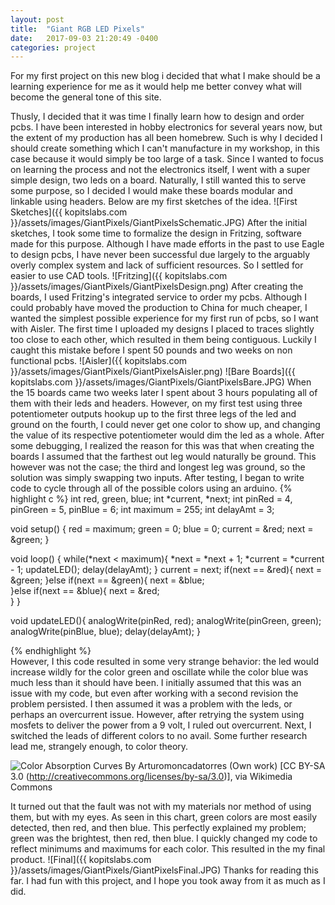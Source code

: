 ```yaml
---
layout: post
title:  "Giant RGB LED Pixels"
date:   2017-09-03 21:20:49 -0400
categories: project
---
```

  For my first project on this new blog i decided that what I make should be a learning experience for me as it would help me better convey what will become the general tone of this site.

  Thusly, I decided that it was time I finally learn how to design and order pcbs.  I have been interested in hobby electronics for several years now, but the extent of my production has all been homebrew.  Such is why I decided I should create something which I can't manufacture in my workshop, in this case because it would simply be too large of a task.  Since I wanted to focus on learning the process and not the electronics itself, I went with a super simple design, two leds on a board.  Naturally, I still wanted this to serve some purpose, so I decided I would make these boards modular and linkable using headers.  Below are my first sketches of the idea.
  ![First Sketches]({{ kopitslabs.com }}/assets/images/GiantPixels/GiantPixelsSchematic.JPG)
  After the initial sketches, I took some time to formalize the design in Fritzing, software made for this purpose.  Although I have made efforts in the past to use Eagle to design pcbs, I have never been successful due largely to the arguably overly complex system and lack of sufficient resources.  So I settled for easier to use CAD tools.
  ![Fritzing]({{ kopitslabs.com }}/assets/images/GiantPixels/GiantPixelsDesign.png)
  After creating the boards, I used Fritzing's integrated service to order my pcbs.  Although I could probably have moved the production to China for much cheaper, I wanted the simplest possible experience for my first run of pcbs, so I want with Aisler.  The first time I uploaded my designs I placed to traces slightly too close to each other, which resulted in them being contiguous.  Luckily I caught this mistake before I spent 50 pounds and two weeks on non functional pcbs.
  ![Aisler]({{ kopitslabs.com }}/assets/images/GiantPixels/GiantPixelsAisler.png)
  ![Bare Boards]({{ kopitslabs.com }}/assets/images/GiantPixels/GiantPixelsBare.JPG)
  When the 15 boards came two weeks later I spent about 3 hours populating all of them with their leds and headers.  However, on my first test using three potentiometer outputs hookup up to the first three legs of the led and ground on the fourth, I could never get one color to show up, and changing the value of its respective potentiometer would dim the led as a whole.  After some debugging, I realized the reason for this was that when creating the boards I assumed that the farthest out leg would naturally be ground.  This however was not the case; the third and longest leg was ground, so the solution was simply swapping two inputs.
  After testing, I began to write code to cycle through all of the possible colors using an arduino.
  {% highlight c %}
int red, green, blue;
int *current, *next;
int pinRed = 4, pinGreen = 5, pinBlue = 6;
int maximum = 255;
int delayAmt = 3;

void setup() {
  red = maximum;
  green = 0;
  blue = 0;
  current = &red;
  next = &green;
}

void loop() {
  while(*next < maximum){
    *next = *next + 1;
    *current = *current - 1;
    updateLED();
    delay(delayAmt);
  }
  current = next;
  if(next == &red){
    next = &green;
  }else if(next == &green){
    next = &blue;  
  }else if(next == &blue){
    next = &red;  
  }
}

void updateLED(){
  analogWrite(pinRed, red);
  analogWrite(pinGreen, green);
  analogWrite(pinBlue, blue);
  delay(delayAmt);
}

{% endhighlight %}  
  However, I this code resulted in some very strange behavior: the led would increase wildly for the color green and oscillate while the color blue was much less than it should have been.  I initially assumed that this was an issue with my code, but even after working with a second revision the problem persisted.  I then assumed it was a problem with the leds, or perhaps an overcurrent issue.  However, after retrying the system using mosfets to deliver the power from a 9 volt, I ruled out overcurrent.  Next, I switched the leads of different colors to no avail.  Some further research lead me, strangely enough, to color theory.

  ![Color Absorption Curves](https://upload.wikimedia.org/wikipedia/commons/c/cc/Absorption_Curves.JPG)
  By Arturomoncadatorres (Own work) [CC BY-SA 3.0 (http://creativecommons.org/licenses/by-sa/3.0)], via Wikimedia Commons

  It turned out that the fault was not with my materials nor method of using them, but with my eyes.  As seen in this chart, green colors are most easily detected, then red, and then blue.  This perfectly explained my problem; green was the brightest, then red, then blue.  I quickly changed my code to reflect minimums and maximums for each color.  This resulted in the my final product.
  ![Final]({{ kopitslabs.com }}/assets/images/GiantPixels/GiantPixelsFinal.JPG)
  Thanks for reading this far.  I had fun with this project, and I hope you took away from it as much as I did.
